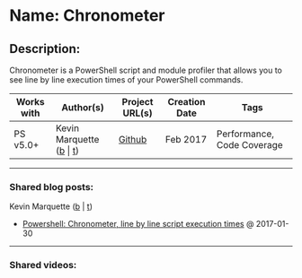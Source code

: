 # Name: Chronometer

## Description:
Chronometer is a PowerShell script and module profiler that allows you to see line by line execution times of your PowerShell commands.

| Works with | Author(s) | Project URL(s) | Creation Date | Tags |
|------------|--------|-------------------|---------------|------|
| PS v5.0+ | Kevin Marquette (<a href="https://kevinmarquette.github.io/blog/?utm_source=PowerShellModulesCentral&utm_medium=markdown" target="_blank">b</a> \| <a href="https://twitter.com/kevinmarquette" target="_blank">t</a>) | [Github](https://github.com/KevinMarquette/Chronometer) | Feb 2017 | Performance, Code Coverage |

____
### Shared blog posts:
Kevin Marquette (<a href="https://kevinmarquette.github.io/blog/?utm_source=PowerShellModulesCentral&utm_medium=markdown" target="_blank">b</a> \| <a href="https://twitter.com/kevinmarquette" target="_blank">t</a>)
- [Powershell: Chronometer, line by line script execution times](https://kevinmarquette.github.io/2017-02-05-Powershell-Chronometer-line-by-line-script-execution-times/?utm_source=PowerShellModuleCentral&utm_medium=markdown) @ 2017-01-30

____
### Shared videos:




